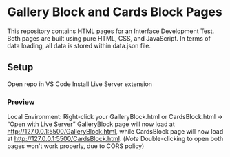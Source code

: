 # Gallery Block and Cards Block Pages
This repository contains HTML pages for an Interface Development Test. Both pages are built using pure HTML, CSS, and JavaScript. In terms of data loading, all data is stored within data.json file.

## Setup
Open repo in VS Code
Install Live Server extension

### Preview
Local Environment: Right-click your GalleryBlock.html or CardsBlock.html → “Open with Live Server”
GalleryBlock page will now load at http://127.0.0.1:5500/GalleryBlock.html, while CardsBlock page will now load at http://127.0.0.1:5500/CardsBlock.html. (*Note* Double-clicking to open both pages won't work properly, due to CORS policy)